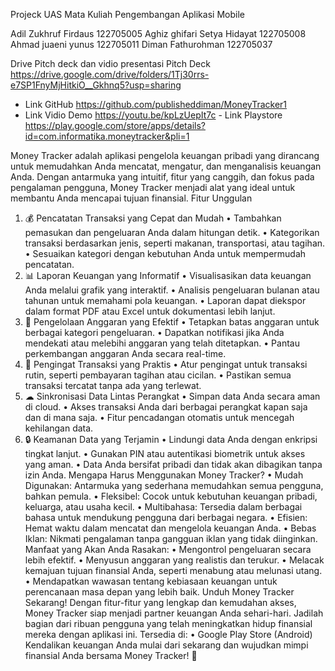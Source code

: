 Projeck UAS Mata Kuliah Pengembangan Aplikasi Mobile

Adil Zukhruf Firdaus 122705005
Aghiz ghifari Setya Hidayat 122705008
Ahmad juaeni yunus 122705011
Diman Fathurohman 122705037

 Drive Pitch deck dan vidio presentasi Pitch Deck
https://drive.google.com/drive/folders/1Tj30rrs-e7SP1FnyMjHitkiO__Gkhnq5?usp=sharing
- Link GitHub
https://github.com/publisheddiman/MoneyTracker1
- Link Vidio Demo
https://youtu.be/kpLzUepIt7c
- Link Playstore
https://play.google.com/store/apps/details?id=com.informatika.moneytracker&pli=1
 

Money Tracker adalah aplikasi pengelola keuangan pribadi yang dirancang untuk memudahkan Anda mencatat, mengatur, dan menganalisis keuangan Anda. Dengan antarmuka yang intuitif, fitur yang canggih, dan fokus pada pengalaman pengguna, Money Tracker menjadi alat yang ideal untuk membantu Anda mencapai tujuan finansial.
Fitur Unggulan
1.	💰 Pencatatan Transaksi yang Cepat dan Mudah
•	Tambahkan pemasukan dan pengeluaran Anda dalam hitungan detik.
•	Kategorikan transaksi berdasarkan jenis, seperti makanan, transportasi, atau tagihan.
•	Sesuaikan kategori dengan kebutuhan Anda untuk mempermudah pencatatan.
2.	📊 Laporan Keuangan yang Informatif
•	Visualisasikan data keuangan Anda melalui grafik yang interaktif.
•	Analisis pengeluaran bulanan atau tahunan untuk memahami pola keuangan.
•	Laporan dapat diekspor dalam format PDF atau Excel untuk dokumentasi lebih lanjut.
3.	📅 Pengelolaan Anggaran yang Efektif
•	Tetapkan batas anggaran untuk berbagai kategori pengeluaran.
•	Dapatkan notifikasi jika Anda mendekati atau melebihi anggaran yang telah ditetapkan.
•	Pantau perkembangan anggaran Anda secara real-time.
4.	🔔 Pengingat Transaksi yang Praktis
•	Atur pengingat untuk transaksi rutin, seperti pembayaran tagihan atau cicilan.
•	Pastikan semua transaksi tercatat tanpa ada yang terlewat.
5.	☁ Sinkronisasi Data Lintas Perangkat
•	Simpan data Anda secara aman di cloud.
•	Akses transaksi Anda dari berbagai perangkat kapan saja dan di mana saja.
•	Fitur pencadangan otomatis untuk mencegah kehilangan data.
6.	🔒 Keamanan Data yang Terjamin
•	Lindungi data Anda dengan enkripsi tingkat lanjut.
•	Gunakan PIN atau autentikasi biometrik untuk akses yang aman.
•	Data Anda bersifat pribadi dan tidak akan dibagikan tanpa izin Anda.
Mengapa Harus Menggunakan Money Tracker?
•	Mudah Digunakan: Antarmuka yang sederhana memudahkan semua pengguna, bahkan pemula.
•	Fleksibel: Cocok untuk kebutuhan keuangan pribadi, keluarga, atau usaha kecil.
•	Multibahasa: Tersedia dalam berbagai bahasa untuk mendukung pengguna dari berbagai negara.
•	Efisien: Hemat waktu dalam mencatat dan mengelola keuangan Anda.
•	Bebas Iklan: Nikmati pengalaman tanpa gangguan iklan yang tidak diinginkan.
Manfaat yang Akan Anda Rasakan:
•	Mengontrol pengeluaran secara lebih efektif.
•	Menyusun anggaran yang realistis dan terukur.
•	Melacak kemajuan tujuan finansial Anda, seperti menabung atau melunasi utang.
•	Mendapatkan wawasan tentang kebiasaan keuangan untuk perencanaan masa depan yang lebih baik.
Unduh Money Tracker Sekarang!
Dengan fitur-fitur yang lengkap dan kemudahan akses, Money Tracker siap menjadi partner keuangan Anda sehari-hari. Jadilah bagian dari ribuan pengguna yang telah meningkatkan hidup finansial mereka dengan aplikasi ini.
Tersedia di:
•	Google Play Store (Android)
Kendalikan keuangan Anda mulai dari sekarang dan wujudkan mimpi finansial Anda bersama Money Tracker! 🚀
